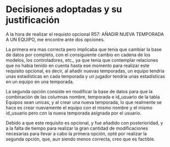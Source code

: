 Decisiones adoptadas y su justificación
========================================

A la hora de realizar el requisto opcional R57: AÑADIR NUEVA TEMPORADA A UN EQUIPO, me encontre ante dos opciones.

La primera era mas correcta pero implicaba que tenia que cambiar la base de datos por completo, con el consiguiente cambio en cadena de los modelos, los controladores, etc., ya que tenia que contemplar relaciones que no habia tenido en cuenta hasta ese momento para realizar este requisito opcional, es decir, al añadir nuevas temporadas, un equipo tendria unas estadísticas en cada temporada y un jugador tendria unas estadísticas en un equipo en una temporada.

La segunda opción consiste en modificar la base de datos para que la combinación de las columnas nombre, temporada e id_usuario de la tabla Equipos sean unicas, y al crear una nueva temporada, lo que realmente se hace es crear nuevamente el equipo con el mismo nombre y el mismo id_usuario pero con la nueva temporada asignada por el usuario.

Debido a que este requisito es opcional, y fue añadido con posterioridad, y a la falta de tiempo para realizar la gran cantidad de modificaciones necesarias para llevar a cabo la primera opción, opté por realizar la segunda opción, que, aun siendo menos correcta, creo que es factible.

